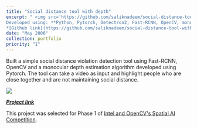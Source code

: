 ```yaml
---
title: "Social distance tool with depth"
excerpt: " <img src='https://github.com/saliknadeem/social-distance-tool-with-depth/raw/master/assets/sample_output.gif' style='width:2000px;'> | *Highlighting people in a crowd violating social distancing protocol using detection and depth. Using an unconstrained input video we can infer depth and detect people who are close together.* <br/> <br/> 
Developed using: **Python, Pytorch, Detectron2, Fast-RCNN, OpenCV, monocular depth estimation** <br> 
*[Github link](https://github.com/saliknadeem/social-distance-tool-with-depth)* "
date: "May 2006"
collection: portfolio
priority: "1"
---
```


Built a simple social distance violation detection tool using Fast-RCNN, OpenCV and a monocular depth estimation algorithm developed using Pytorch. The tool can take a video as input and highlight people who are close together and are not maintaining social distance.

<img src='https://github.com/saliknadeem/social-distance-tool-with-depth/raw/master/assets/sample_output.gif'>

***[Project link](https://github.com/saliknadeem/social-distance-tool-with-depth)***

This project was selected for Phase 1 of [Intel and OpenCV's Spatial AI Competition](https://opencv.org/announcing-the-opencv-spatial-ai-competition-sponsored-by-intel-phase-1-winners/).
